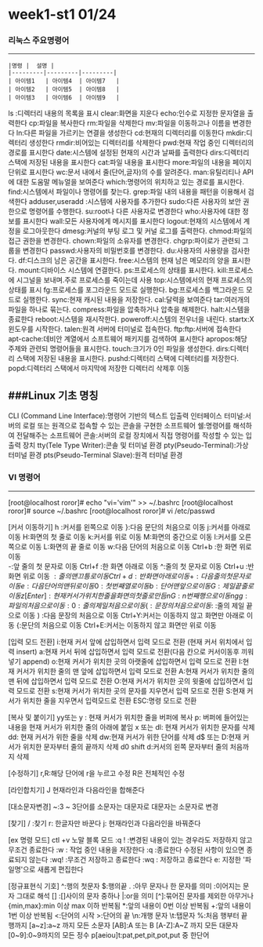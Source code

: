 # week1-st1 01/24

### 리눅스 주요명령어
---------------------------------------------------

```
|명령 |  설명 |
|---------|---------|---------|
| 아이템1   | 아이템4  | 아이템7   |
| 아이템2   | 아이템5  | 아이템8   |
| 아이템3   | 아이템6  | 아이템9   |
```
ls :디렉터리 내용의 목록을 표시
clear:화면을 지운다
echo:인수로 지정한 문자열을 출력한다
cp:파일을 복사한다
rm:파일을 삭제한다
mv:파일을 이동하고나 이름을 변경한다
ln:다른 파일을 가르키는 연결을 생성한다
cd:현재의 디렉터리를 이동한다
mkdir:디렉터리 생성한다
rmdir:비어있는 디렉터리를 삭제한다
pwd:현재 작업 중인 디렉터리의 경로를 표시한다
date:시스템에 설정된 현재의 시간과 날짜를 출력한다
dirs:디렉터리 스택에 저장된 내용을 표시한다
cat:파일 내용을 표시한다
more:파일의 내용을 페이지 단위로 표시한다
wc:문서 내에서 줄(단어,글자)의 수를 알려준다.
man:유틸리티나 API에 대한 도움말 메뉴얼을 보여준다
which:명령어의 위치하고 있는 경로를 표시한다.
find:시스템에서 파일이나 명령어를 찾는다.
grep:파일 내의 내용을 패턴을 이용해서 검색한다
adduser,useradd :시스템에 사용자를 추가한다
sudo:다른 사용자의 보안 권한으로 명령어를 수행한다.
su:root나 다른 사용자로 변경한다
who:사용자에 대한 정보를 표시한다
wall:모든 사용자에게 메시지를 표시한다
logout:현재의 시스템에서 계정을 로그아웃한다
dmesg:커널의 부팅 로그 및 커널 로그를 출력한다.
chmod:파일의 접근 권한을 변경한다.
chown:파일의 소유자를 변경한다.
chgrp:파이로가 관련되 그룹을 변경한다
passwd:사용자의 비밀번호를 변경한다.
du:사용자의 사용량을 검사한다.
df:디스크의 남은 공간을 표시한다.
free:시스템의 현재 남은 메모리의 양을 표시한다.
mount:디바이스 시스템에 연결한다.
ps:프로세스의 상태를 표시한다.
kill:프로세스에 시그널을 보내며.주로 프로세스를 죽이는데 사용
top:시스템에서의 현재 프로세스의 상태를 표시
fg:프로세스를 포그라운드 모드로 실행한다.
bg:프로세스를 백그라운드 모드로 실행한다.
sync:현재 캐시된 내용을 저장한다.
cal:달력을 보여준다
tar:여러개의 파일을 하나로 묶는다.
compress:파일을 압축하거나 압축을 해제한다.
halt:시스템을 종료한다
reboot:시스템을 재시작한다.
poweroff:시스템의 전우너을 내린다.
startx:X 윈도우를 시작한다.
talen:원격 서버에 터미널로 접속한다.
ftp:ftp:서버에 접속한다
apt-cache:데비안 계열에서 소프트웨어 패키지를 검색하여 표시한다
apropos:해당 주제와 관련되 명령어들을 표시한다.
touch:크기가 0인 파일을 생성한다.
dirs:디렉터리 스택에 저장된 내용을 표시한다.
pushd:디렉터리 스택에 디렉터리를 저장한다.
popd:디렉터리 스택에서 마지막에 저장한 디렉터리 삭제후 이동 




###Linux 기초 명칭
---------------------------------------------------

CLI (Command Line Interface):명령어 기반의 텍스트 입출력 인터페이스
터미널:서버의 로컬 또는 원격으로 접속할 수 있는 콘솔을 구현한 소프트웨어
쉘:명령어를 해석하여 전달해주는 소프트웨어
콘솔:서버의 로컬 장치에서 직접 명령어를 작성할 수 있는 입출력 장치
tty(Tele Type Writer):콘솔 및 터미널 환경
pty(Pseudo-Terminal):가상 터미널 환경
pts(Pseudo-Terminal Slave):원격 터미널 환경


### VI 명령어 
---------------------------------------------------

[root@localhost roror]# echo "vi='vim'" >> ~/.bashrc
[root@localhost roror]# source ~/.bashrc
[root@localhost roror]# vi /etc/passwd

[커서 이동하기]
h :커서를 왼쪽으로 이동	 }:다음 문단의 처음으로 이동
j:커서를 아래로 이동		H:화면의 첫 줄로 이동
k:커서를 위로 이동		M:화면의 중간으로 이동
l:커서를 오른쪽으로 이동	L:화면의 끝 줄로 이동
w:다음 단어의 처음으로 이동 	Ctrl+b :한 화면 위로 이동  
-:앞 줄의 첫 문자로 이동	Ctrl+f :한 화면 아래로 이동
^:줄의 첫 문자로 이동 		Ctrl+u :반 화면 위로 이동
$:줄의 맨 끄틍로 이동 		Ctrl+d :반 화면 아래로 이동
+:다음 줄의 첫 문자로 이동	e:다음 단어의 맨 뒤로 이동
0:첫번째 열로 이동		b:단어 맨 앞으로 이동
G:제일 끝줄로 이동		z[Enter]:현재 커서가 위치한 줄을 화면의 첫줄로 만듬
nG:n번째 행으로 이동		n%:입력한 n퍼센트에 해당하는 줄로 이동
gg:파일의 처음으로 이동	:0 : 줄의 제일 처음으로 이동
( :문장의 처음으로 이동 	:$ :줄의 제일 끝으로 이동
) :다음 문장의 처음으로 이동 	Ctrl+Y:커서는 이동하지 않고 화면만 아래로 이동
{:문단의 처음으로 이동		Ctrl+E:커서는 이동하지 않고 화면만 위로 이동


[입력 모드 전환]
i:현재 커서 앞에 삽입하면서 입력 모드로 전환 (현재 커서 위치에서 입력 insert)
a:현재 커서 뒤에 삽입하면서 입력 모드로 전환(다음 칸으로 커서이동후 끼워넣기 append)
o:현재 커서가 위치한 곳의 아랫줄에 삽입하면서 입력 모드로 전환
I:현재 커서가 위치한 줄의 맨 앞에 삽입하면서 입력 모드로 전환
A:현재 커서가 위치한 줄의 맨 뒤에 삽입하면서 입력 모드로 전환
O:현재 커서가 위치한 곳의 윗줄에 삽입하면서 입력 모드로 전환
s:현재 커서가 위치한 곳의 문자를 지우면서 입력 모드로 전환
S:현재 커서가 위치한 줄을 지우면서 입력모드로 전환
ESC:명령 모드로 전환


[복사 및 붙이기]
yy또는 y  : 현재 커서가 위치한 줄을 버퍼에 복사
p: 버퍼에 들어있는 내용을 현재 커서가 위치한 줄의 아래에 붙임
x 또는 dl: 현재 커서가 위치한 문자를 삭제
dd: 현재 커서가 위한 줄을 삭제
dw:현재 커서가 위한 단어를 삭제
d$ 또는 D:현재 커서가 위치한 문자부터 줄의 끝까지 삭제
d0 shift d:커서의 왼쪽 문자부터 줄의 처음까지 삭제


[수정하기]
r,R:해당 단어에 r을 누르고 수정 R은 전체적인 수정

[라인합치기]
J 현재라인과 다음라인을 합해준다

[대소문자변경]
~:3 ~ 3단어를 소문자는 대문자로 대문자는 소문자로 변경

[찾기]
/ :찾기
r: 한글자만 바꾼다
j: 현재라인과 다음라인을 바꿔준다

[ex 명령 모드]
ctl +v 노말 블록 모드
:q ! :변경된 내용이 있는 경우라도 저장하지 않고 무조건 종료한다
:w  : 작업 중인 내용을 저장한다
:q   :종료한다 수정된 사항이 있으면 종료되지 않는다
:wq! :무조건 저장하고 종료한다
:wq  : 저장하고 종료한다
e: 지정한 '파일명'으로 새롭게 편집한다

[정규표현식 기호]
^:행의 첫문자   			$:행의끝
. :아무 문자나 한 문자를 의미		\:이어지는 문자 그대로 해석
[] :[]사이의 문자 중하나	  	\|:or을 의미
[^]:묶어진 문자를 제외한 아무거나		\{min,max\}:min 이상 max 이하 반복됨
*:앞의 내용이 0번 이상 반복됨 		\+:앞의 내용이 1번 이상 반복됨
\<:단어의 시작			\>:단어의 끝
\n:개행 문자			\t:탭문자
%:처음 행부터 끝 행까지		[a~z]:a~z 까지 모든 소문자
[AB]:A 또는 B			[A-Z]:A~Z 까지 모든 대문자
[0~9]:0~9까지의 모든 정수		p[aeiou]t:pat,pet,pit,pot,put 중 한단어
 
